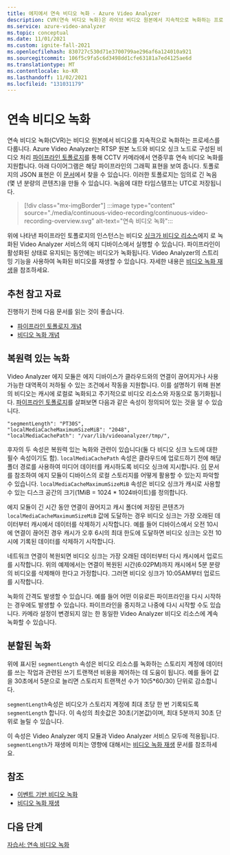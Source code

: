 ```yaml
---
title: 에지에서 연속 비디오 녹화 - Azure Video Analyzer
description: CVR(연속 비디오 녹화)은 라이브 비디오 원본에서 지속적으로 녹화하는 프로세스를 다룹니다. 이 항목에서는 CVR의 내용과 Azure Video Analyzer에서 CVR을 사용하는 방법에 대해 설명합니다.
ms.service: azure-video-analyzer
ms.topic: conceptual
ms.date: 11/01/2021
ms.custom: ignite-fall-2021
ms.openlocfilehash: 830727c530d71e3700799ae296af6a124010a921
ms.sourcegitcommit: 106f5c9fa5c6d3498dd1cfe63181a7ed4125ae6d
ms.translationtype: MT
ms.contentlocale: ko-KR
ms.lasthandoff: 11/02/2021
ms.locfileid: "131031179"
---
```

# <a name="continuous-video-recording"></a>연속 비디오 녹화    

연속 비디오 녹화(CVR)는 비디오 원본에서 비디오를 지속적으로 녹화하는 프로세스를 다룹니다. Azure Video Analyzer는 RTSP 원본 노드와 비디오 싱크 노드로 구성된 비디오 처리 [파이프라인 토폴로지](pipeline.md)를 통해 CCTV 카메라에서 연중무휴 연속 비디오 녹화를 지원합니다. 아래 다이어그램은 해당 파이프라인의 그래픽 표현을 보여 줍니다. 토폴로지의 JSON 표현은 이 [문서](https://raw.githubusercontent.com/Azure/video-analyzer/main/pipelines/live/topologies/cvr-video-sink/topology.json)에서 찾을 수 있습니다. 이러한 토폴로지는 임의로 긴 녹음(몇 년 분량의 콘텐츠)을 만들 수 있습니다. 녹음에 대한 타임스탬프는 UTC로 저장됩니다.  

> [!div class="mx-imgBorder"]
> :::image type="content" source="./media/continuous-video-recording/continuous-video-recording-overview.svg" alt-text="연속 비디오 녹화":::

위에 나타낸 파이프라인 토폴로지의 인스턴스는 비디오 [싱크가 비디오 리소스](terminology.md#video)에지 로 녹화된 Video Analyzer 서비스의 에지 디바이스에서 실행할 수 있습니다. 파이프라인이 활성화된 상태로 유지되는 동안에는 비디오가 녹화됩니다. Video Analyzer의 스트리밍 기능을 사용하여 녹화된 비디오를 재생할 수 있습니다. 자세한 내용은 [비디오 녹화 재생](playback-recordings-how-to.md)을 참조하세요.

## <a name="suggested-pre-reading"></a>추천 참고 자료  

진행하기 전에 다음 문서를 읽는 것이 좋습니다.

* [파이프라인 토폴로지 개념](pipeline.md)
* [비디오 녹화 개념](video-recording.md) 
 
## <a name="resilient-recording"></a>복원력 있는 녹화

Video Analyzer 에지 모듈은 에지 디바이스가 클라우드와의 연결이 끊어지거나 사용 가능한 대역폭이 저하될 수 있는 조건에서 작동을 지원합니다. 이를 설명하기 위해 원본의 비디오는 캐시에 로컬로 녹화되고 주기적으로 비디오 리소스와 자동으로 동기화됩니다. [파이프라인 토폴로지](https://raw.githubusercontent.com/Azure/video-analyzer/main/pipelines/live/topologies/cvr-video-sink/topology.json)를 살펴보면 다음과 같은 속성이 정의되어 있는 것을 알 수 있습니다.

```
"segmentLength": "PT30S",
"localMediaCacheMaximumSizeMiB": "2048",
"localMediaCachePath": "/var/lib/videoanalyzer/tmp/",
```

후자의 두 속성은 복원력 있는 녹화와 관련이 있습니다(둘 다 비디오 싱크 노드에 대한 필수 속성이기도 함). `localMediaCachePath` 속성은 클라우드에 업로드하기 전에 해당 폴더 경로를 사용하여 미디어 데이터를 캐시하도록 비디오 싱크에 지시합니다. [이](../../iot-edge/how-to-access-host-storage-from-module.md) 문서를 참조하여 에지 모듈이 디바이스의 로컬 스토리지를 어떻게 활용할 수 있는지 파악할 수 있습니다. `localMediaCacheMaximumSizeMiB` 속성은 비디오 싱크가 캐시로 사용할 수 있는 디스크 공간의 크기(1MiB = 1024 * 1024바이트)를 정의합니다. 

에지 모듈이 긴 시간 동안 연결이 끊어지고 캐시 폴더에 저장된 콘텐츠가 `localMediaCacheMaximumSizeMiB` 값에 도달하는 경우 비디오 싱크는 가장 오래된 데이터부터 캐시에서 데이터를 삭제하기 시작합니다. 예를 들어 디바이스에서 오전 10시에 연결이 끊어진 경우 캐시가 오후 6시의 최대 한도에 도달하면 비디오 싱크는 오전 10시에 기록된 데이터를 삭제하기 시작합니다. 

네트워크 연결이 복원되면 비디오 싱크는 가장 오래된 데이터부터 다시 캐시에서 업로드를 시작합니다. 위의 예제에서는 연결이 복원된 시간(6:02PM)까지 캐시에서 5분 분량의 비디오를 삭제해야 한다고 가정합니다. 그러면 비디오 싱크가 10:05AM부터 업로드를 시작합니다.

녹화의 간격도 발생할 수 있습니다. 예를 들어 어떤 이유로든 파이프라인을 다시 시작하는 경우에도 발생할 수 있습니다. 파이프라인을 중지하고 나중에 다시 시작할 수도 있습니다. 카메라 설정이 변경되지 않는 한 동일한 Video Analyzer 비디오 리소스에 계속 녹화할 수 있습니다.

## <a name="segmented-recording"></a>분할된 녹화  

위에 표시된 `segmentLength` 속성은 비디오 리소스를 녹화하는 스토리지 계정에 데이터를 쓰는 작업과 관련된 쓰기 트랜잭션 비용을 제어하는 데 도움이 됩니다. 예를 들어 값을 30초에서 5분으로 늘리면 스토리지 트랜잭션 수가 10(5*60/30) 단위로 감소합니다.

`segmentLength`속성은 비디오가 스토리지 계정에 최대 초당 한 번 기록되도록 `segmentLength` 합니다. 이 속성의 최솟값은 30초(기본값)이며, 최대 5분까지 30초 단위로 늘릴 수 있습니다.

이 속성은 Video Analyzer 에지 모듈과 Video Analyzer 서비스 모두에 적용됩니다. `segmentLength`가 재생에 미치는 영향에 대해서는 [비디오 녹화 재생](playback-recordings-how-to.md) 문서를 참조하세요.

## <a name="see-also"></a>참조

* [이벤트 기반 비디오 녹화](event-based-video-recording-concept.md) 
* [비디오 녹화 재생](playback-recordings-how-to.md) 

## <a name="next-steps"></a>다음 단계

[자습서: 연속 비디오 녹화](edge/use-continuous-video-recording.md) 
